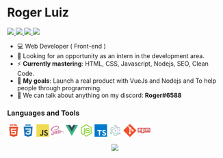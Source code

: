 # Roger Luiz

<a href="https://gist.github.com/roger3g/94eb77e77ed3edbe4e6ed02b50fe5a12"> 
  <img src="https://img.shields.io/badge/Portfólio-%23262626.svg?&style=flat-square&logo=dependabot&logoColor=white"> 
</a>
<a href="https://www.linkedin.com/in/roger-luiz/"> 
  <img src="https://img.shields.io/badge/-LinkedIn-blue?style=flat-square&logo=Linkedin&logoColor=white&link=https://www.linkedin.com/in/roger-luiz/"> 
</a>
<a href="https://www.instagram.com/rogersluiz_/?hl=pt-br"> 
  <img src="https://img.shields.io/badge/instagram-%23E4405F.svg?&style=flat-square&logo=instagram&logoColor=white"> 
</a>
<a href="https://twitter.com/abantes_"> 
  <img src="https://img.shields.io/badge/-Twitter-1ca0f1?style=flat-square&labelColor=1ca0f1&logo=twitter&logoColor=white&link=https://twitter.com/abantes_"> 
</a>

- :computer: Web Developer ( Front-end )
- :eyes: Looking for an opportunity as an intern in the development area.
- :zap: **Currently mastering**: HTML, CSS, Javascript, Nodejs, SEO, Clean Code.
- :rocket: **My goals**: Launch a real product with VueJs and Nodejs and To help people through programming.
- :speech_balloon: We can talk about anything on my discord: **Roger#6588**

### Languages and Tools

<p align="left">
  <img src="images/html5-plain-wordmark.svg" alt="html" width="30" height="30"/>
  <img src="images/css3-plain-wordmark.svg" alt="css" width="30" height="30"/>
  <img src="images/javascript-original.svg" alt="javascript" width="30" height="30"/> 
  <img src="images/sass-original.svg" alt="sass" width="30" height="30"/>
  <img src="images/vuejs-original.svg" alt="vue" width="30" height="30"/>
  <img src="images/nodejs-original.svg" alt="nodejs" width="30" height="30"/>
  <img src="images/typescript-original.svg" alt="typescript" width="30" height="30"/>
  <img src="images/electron-original.svg" alt="electron" width="30" height="30"/>
  <img src="images/git-original.svg" alt="git" width="30" height="30"/>
  <img src="images/npm-original-wordmark.svg" alt="npm" width="30" height="30"/>
</p>

<p align="center"> 
  <img src="https://github-readme-stats.vercel.app/api/?username=roger3g&show_icons=true&title_color=fff&icon_color=79ff97&text_color=9f9f9f&bg_color=151515"/> 
</p>
